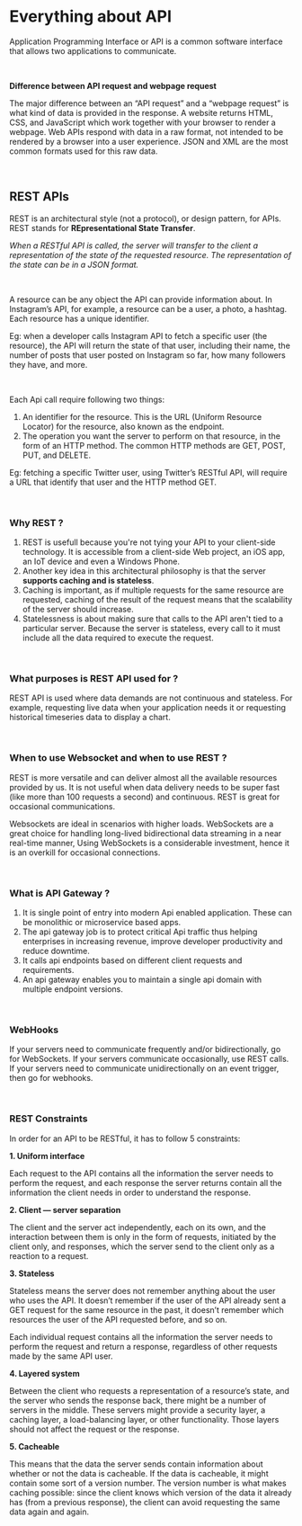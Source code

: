 # Everything about API 

Application Programming Interface or API is a common software interface that allows two applications to communicate.

<br>


**Difference between API request and webpage request**

The major difference between an “API request” and a “webpage request” is what kind of data is provided in the response. A website returns HTML, CSS, and JavaScript which work together with your browser to render a webpage. Web APIs respond with data in a raw format, not intended to be rendered by a browser into a user experience. JSON and XML are the most common formats used for this raw data.


<br>

## REST APIs
REST is an architectural style (not a protocol), or design pattern, for APIs. REST stands for **REpresentational State Transfer**.

*When a RESTful API is called, the server will transfer to the client a representation of the state of the requested resource. The representation of the state can be in a JSON format.*

<br>

A resource can be any object the API can provide information about. In Instagram’s API, for example, a resource can be a user, a photo, a hashtag. Each resource has a unique identifier. 

Eg: when a developer calls Instagram API to fetch a specific user (the resource), the API will return the state of that user, including their name, the number of posts that user posted on Instagram so far, how many followers they have, and more.

<br>

Each Api call require following two things:
1. An identifier for the resource. This is the URL (Uniform Resource Locator) for the resource, also known as the endpoint.
2. The operation you want the server to perform on that resource, in the form of an HTTP method. The common HTTP methods are GET, POST, PUT, and DELETE.

Eg: fetching a specific Twitter user, using Twitter’s RESTful API, will require a URL that identify that user and the HTTP method GET.

<br>

### Why REST ?
1. REST is usefull because you're not tying your API to your client-side technology. It is accessible from a client-side Web project, an iOS app, an IoT device and even a Windows Phone. 
2. Another key idea in this architectural philosophy is that the server **supports caching and is stateless**. 
3. Caching is important, as if multiple requests for the same resource are requested, caching of the result of the request means that the scalability of the server should increase.
4. Statelessness is about making sure that calls to the API aren't tied to a particular server. Because the server is stateless, every call to it must include all the data required to execute the request. 

<br>

### What purposes is REST API used for ?
REST API is used where data demands are not continuous and stateless. For example, requesting live data when your application needs it or requesting historical timeseries data to display a chart. 

<br>

### When to use Websocket and when to use REST ?
REST is more versatile and can deliver almost all the available resources provided by us. It is not useful when data delivery needs to be super fast (like more than 100 requests a second) and continuous. REST is great for occasional communications.

Websockets are ideal in scenarios with higher loads. WebSockets are a great choice for handling long-lived bidirectional data streaming in a near real-time manner, Using WebSockets is a considerable investment, hence it is an overkill for occasional connections.

<br>

### What is API Gateway ?
1. It is single point of entry into modern Api enabled application. These can be monolithic or microservice based apps. 
2. The api gateway job is to protect critical Api traffic thus helping enterprises in increasing revenue, improve developer productivity and reduce downtime. 
3. It calls api endpoints based on different client requests and requirements. 
4. An api gateway enables you to maintain a single api domain with multiple endpoint versions. 

<br>

### WebHooks

If your servers need to communicate frequently and/or bidirectionally, go for WebSockets. If your servers communicate occasionally, use REST calls. If your servers need to communicate unidirectionally on an event trigger, then go for webhooks. 

<br>

### REST Constraints

In order for an API to be RESTful, it has to follow 5 constraints:

**1. Uniform interface**

Each request to the API contains all the information the server needs to perform the request, and each response the server returns contain all the information the client needs in order to understand the response.


**2. Client — server separation**

The client and the server act independently, each on its own, and the interaction between them is only in the form of requests, initiated by the client only, and responses, which the server send to the client only as a reaction to a request.


**3. Stateless**

Stateless means the server does not remember anything about the user who uses the API. It doesn’t remember if the user of the API already sent a GET request for the same resource in the past, it doesn’t remember which resources the user of the API requested before, and so on.

Each individual request contains all the information the server needs to perform the request and return a response, regardless of other requests made by the same API user.


**4. Layered system**

Between the client who requests a representation of a resource’s state, and the server who sends the response back, there might be a number of servers in the middle. These servers might provide a security layer, a caching layer, a load-balancing layer, or other functionality. Those layers should not affect the request or the response.


**5. Cacheable**

This means that the data the server sends contain information about whether or not the data is cacheable. If the data is cacheable, it might contain some sort of a version number. The version number is what makes caching possible: since the client knows which version of the data it already has (from a previous response), the client can avoid requesting the same data again and again. 




